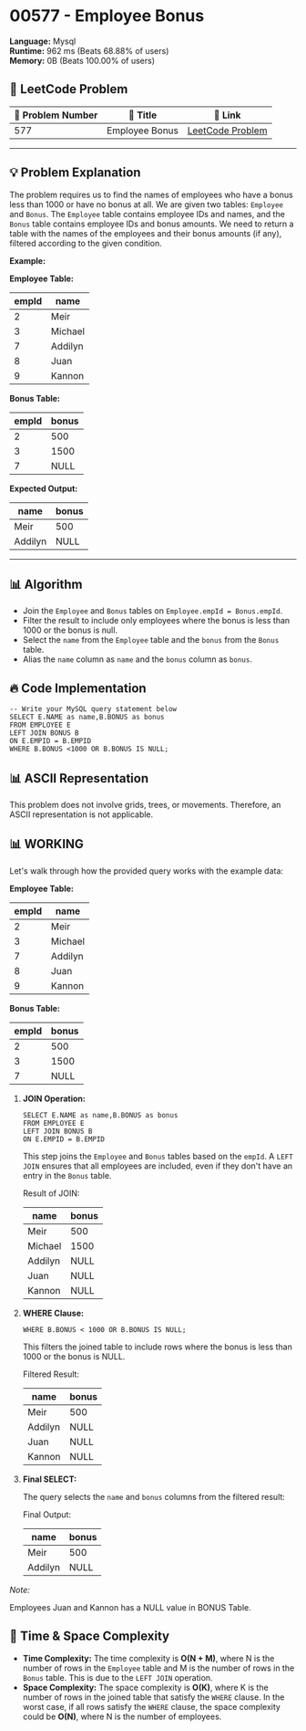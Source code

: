 # 00577 - Employee Bonus
    
**Language:** Mysql  
**Runtime:** 962 ms (Beats 68.88% of users)  
**Memory:** 0B (Beats 100.00% of users)  

## 📝 **LeetCode Problem**
| 🔢 Problem Number | 📌 Title | 🔗 Link |
|------------------|--------------------------|--------------------------|
| 577 | Employee Bonus | [LeetCode Problem](https://leetcode.com/problems/employee-bonus/) |

---

## 💡 **Problem Explanation**

The problem requires us to find the names of employees who have a bonus less than 1000 or have no bonus at all. We are given two tables: `Employee` and `Bonus`.  The `Employee` table contains employee IDs and names, and the `Bonus` table contains employee IDs and bonus amounts. We need to return a table with the names of the employees and their bonus amounts (if any), filtered according to the given condition.

**Example:**

**Employee Table:**

| empId | name  |
|-------|-------|
| 2     | Meir  |
| 3     | Michael |
| 7     | Addilyn |
| 8     | Juan  |
| 9     | Kannon |

**Bonus Table:**

| empId | bonus |
|-------|-------|
| 2     | 500   |
| 3     | 1500  |
| 7     | NULL  |

**Expected Output:**

| name    | bonus |
|---------|-------|
| Meir    | 500   |
| Addilyn | NULL  |

---

## 📊 **Algorithm**

*   Join the `Employee` and `Bonus` tables on `Employee.empId = Bonus.empId`.
*   Filter the result to include only employees where the bonus is less than 1000 or the bonus is null.
*   Select the `name` from the `Employee` table and the `bonus` from the `Bonus` table.
*   Alias the `name` column as `name` and the `bonus` column as `bonus`.

## 🔥 **Code Implementation**

```mysql
-- Write your MySQL query statement below
SELECT E.NAME as name,B.BONUS as bonus
FROM EMPLOYEE E
LEFT JOIN BONUS B
ON E.EMPID = B.EMPID
WHERE B.BONUS <1000 OR B.BONUS IS NULL;
```

## 📊 **ASCII Representation**

This problem does not involve grids, trees, or movements. Therefore, an ASCII representation is not applicable.

## 📊 **WORKING**

Let's walk through how the provided query works with the example data:

**Employee Table:**

| empId | name    |
|-------|---------|
| 2     | Meir    |
| 3     | Michael |
| 7     | Addilyn |
| 8     | Juan    |
| 9     | Kannon   |

**Bonus Table:**

| empId | bonus |
|-------|-------|
| 2     | 500   |
| 3     | 1500  |
| 7     | NULL  |

1.  **JOIN Operation:**

    ```
    SELECT E.NAME as name,B.BONUS as bonus
    FROM EMPLOYEE E
    LEFT JOIN BONUS B
    ON E.EMPID = B.EMPID
    ```

    This step joins the `Employee` and `Bonus` tables based on the `empId`. A `LEFT JOIN` ensures that all employees are included, even if they don't have an entry in the `Bonus` table.

    Result of JOIN:

    | name    | bonus |
    |---------|-------|
    | Meir    | 500   |
    | Michael | 1500  |
    | Addilyn | NULL  |
    | Juan    | NULL  |
    | Kannon  | NULL  |

2.  **WHERE Clause:**

    ```
    WHERE B.BONUS < 1000 OR B.BONUS IS NULL;
    ```

    This filters the joined table to include rows where the bonus is less than 1000 or the bonus is NULL.

    Filtered Result:

    | name    | bonus |
    |---------|-------|
    | Meir    | 500   |
    | Addilyn | NULL  |
    | Juan    | NULL  |
    | Kannon   | NULL  |

3.  **Final SELECT:**

    The query selects the `name` and `bonus` columns from the filtered result:

    Final Output:

    | name    | bonus |
    |---------|-------|
    | Meir    | 500   |
    | Addilyn | NULL  |

*Note:*

Employees Juan and Kannon has a NULL value in BONUS Table.

## 🚀 **Time & Space Complexity**

*   **Time Complexity:** The time complexity is **O(N + M)**, where N is the number of rows in the `Employee` table and M is the number of rows in the `Bonus` table. This is due to the `LEFT JOIN` operation.
*   **Space Complexity:** The space complexity is **O(K)**, where K is the number of rows in the joined table that satisfy the `WHERE` clause. In the worst case, if all rows satisfy the `WHERE` clause, the space complexity could be **O(N)**, where N is the number of employees.
    